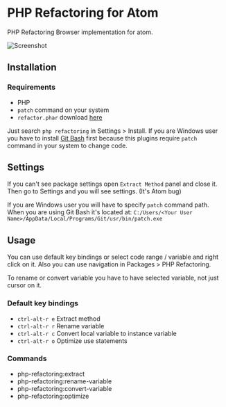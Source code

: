 # PHP Refactoring for Atom
PHP Refactoring Browser implementation for atom.

![Screenshot](https://raw.githubusercontent.com/mihaliak/php-refactoring/master/screenshot.gif "Screenshot")

## Installation
### Requirements
* PHP
* `patch` command on your system
* `refactor.phar` download [here](https://github.com/QafooLabs/php-refactoring-browser)

Just search `php refactoring` in Settings > Install. If you are Windows user you have to install [Git Bash](https://git-scm.com/) first because this plugins require `patch` command in your system to change code.

## Settings
If you can't see package settings open `Extract Method` panel and close it. Then go to Settings and you will see settings. (It's Atom bug)

If you are Windows user you will have to specify `patch` command path. When you are using Git Bash it's located at: `C:/Users/<Your User Name>/AppData/Local/Programs/Git/usr/bin/patch.exe`

## Usage
You can use default key bindings or select code range / variable and right click on it. Also you can use navigation in Packages > PHP Refactoring.

To rename or convert variable you have to have selected variable, not just cursor on it.

### Default key bindings
* `ctrl-alt-r e` Extract method
* `ctrl-alt-r r` Rename variable
* `ctrl-alt-r c` Convert local variable to instance variable
* `ctrl-alt-r o` Optimize use statements

### Commands
* php-refactoring:extract
* php-refactoring:rename-variable
* php-refactoring:convert-variable
* php-refactoring:optimize
